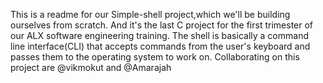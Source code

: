 This is a readme for our Simple-shell project,which we'll be building ourselves from scratch. And it's the last C project for the first trimester of our ALX software engineering training.
The shell is basically a command line interface(CLI) that accepts commands from the user's keyboard and passes them to the operating system to work on.
Collaborating on this project are @vikmokut and @Amarajah
